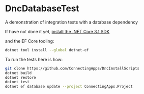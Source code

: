 # DncDatabaseTest
A demonstration of integration tests with a database dependency

If have not done it yet, [install the .NET Core 3.1 SDK](https://dotnet.microsoft.com/download/dotnet-core/3.1) 

and the EF Core tooling:

````bash
dotnet tool install --global dotnet-ef
````

To run the tests here is how:

````bash
git clone https://github.com/ConnectingApps/DncInstallScripts
dotnet build
dotnet restore
dotnet test
dotnet ef database update --project ConnectingApps.Project
````

